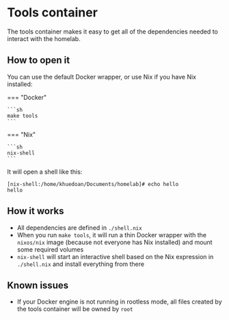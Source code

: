 # Tools container

The tools container makes it easy to get all of the dependencies needed to interact with the homelab.

## How to open it

You can use the default Docker wrapper, or use Nix if you have Nix installed:

=== "Docker"

    ```sh
    make tools
    ```

=== "Nix"

    ```sh
    nix-shell
    ```

It will open a shell like this:

```
[nix-shell:/home/khuedoan/Documents/homelab]# echo hello
hello
```

## How it works

- All dependencies are defined in `./shell.nix`
- When you run `make tools`, it will run a thin Docker wrapper with the `nixos/nix` image (because not everyone has Nix installed) and mount some required volumes
- `nix-shell` will start an interactive shell based on the Nix expression in `./shell.nix` and install everything from there

## Known issues

- If your Docker engine is not running in rootless mode, all files created by the tools container will be owned by `root`
